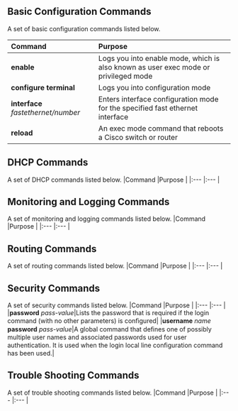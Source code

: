 ## Basic Configuration Commands
A set of basic configuration commands listed below.

|Command    |Purpose |
|:---       |:---    |
|**enable**|Logs you into enable mode, which is also known as user exec mode or privileged mode|
|**configure terminal**|Logs you into configuration mode|
|**interface** *fastethernet/number*|Enters interface configuration mode for the specified fast ethernet interface|
|**reload**|An exec mode command that reboots a Cisco switch or router|

## DHCP Commands
A set of DHCP commands listed below.
|Command    |Purpose |
|:---       |:---    |

## Monitoring and Logging Commands
A set of monitoring and logging commands listed below.
|Command    |Purpose |
|:---       |:---    |


## Routing Commands
A set of routing commands listed below. 
|Command    |Purpose |
|:---       |:---    |

## Security Commands
A set of security commands listed below.
|Command    |Purpose |
|:---       |:---    |
|**password** *pass-value*|Lists the password that is required if the login command (with no other parameters) is conﬁgured|
|**username** *name* **password** *pass-value*|A global command that deﬁnes one of possibly multiple user names and associated passwords used for user authentication. It is used when the login local line conﬁguration command has been used.|

## Trouble Shooting Commands
A set of trouble shooting commands listed below.
|Command    |Purpose |
|:---       |:---    |

